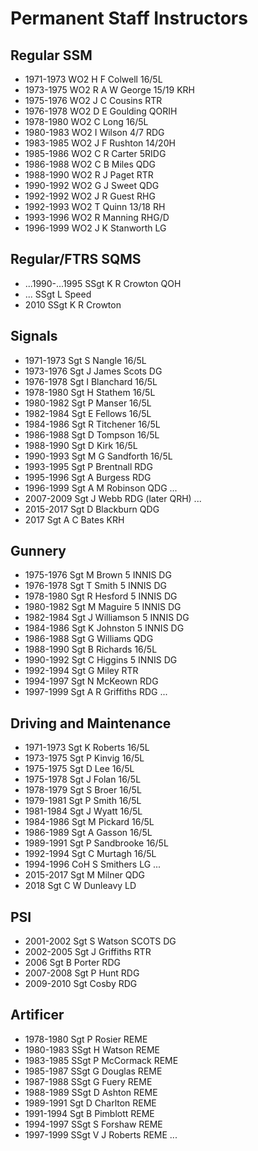 # Permanent Staff Instructors

## Regular SSM

* 1971-1973 WO2 H F Colwell 16/5L
* 1973-1975 WO2 R A W George 15/19 KRH
* 1975-1976 WO2 J C Cousins RTR
* 1976-1978 WO2 D E Goulding QORIH
* 1978-1980 WO2 C Long 16/5L
* 1980-1983 WO2 I Wilson 4/7 RDG
* 1983-1985 WO2 J F Rushton 14/20H
* 1985-1986 WO2 C R Carter 5RIDG
* 1986-1988 WO2 C B Miles QDG
* 1988-1990 WO2 R J Paget RTR
* 1990-1992 WO2 G J Sweet QDG
* 1992-1992 WO2 J R Guest RHG
* 1992-1993 WO2 T Quinn 13/18 RH
* 1993-1996 WO2 R Manning RHG/D
* 1996-1999 WO2 J K Stanworth LG

## Regular/FTRS SQMS

* ...1990-...1995 SSgt K R Crowton QOH
* ... SSgt L Speed
* 2010 SSgt K R Crowton

## Signals

* 1971-1973 Sgt S Nangle 16/5L
* 1973-1976 Sgt J James Scots DG
* 1976-1978 Sgt I Blanchard 16/5L
* 1978-1980 Sgt H Stathem 16/5L
* 1980-1982 Sgt P Manser 16/5L
* 1982-1984 Sgt E Fellows 16/5L
* 1984-1986 Sgt R Titchener 16/5L
* 1986-1988 Sgt D Tompson 16/5L
* 1988-1990 Sgt D Kirk 16/5L
* 1990-1993 Sgt M G Sandforth 16/5L
* 1993-1995 Sgt P Brentnall RDG
* 1995-1996 Sgt A Burgess RDG
* 1996-1999 Sgt A M Robinson QDG
...
* 2007-2009 Sgt J Webb RDG (later QRH)
...
* 2015-2017 Sgt D Blackburn QDG
* 2017 Sgt A C Bates KRH

## Gunnery

* 1975-1976 Sgt M Brown 5 INNIS DG
* 1976-1978 Sgt T Smith 5 INNIS DG
* 1978-1980 Sgt R Hesford 5 INNIS DG
* 1980-1982 Sgt M Maguire 5 INNIS DG
* 1982-1984 Sgt J Williamson 5 INNIS DG
* 1984-1986 Sgt K Johnston 5 INNIS DG
* 1986-1988 Sgt G Williams QDG
* 1988-1990 Sgt B Richards 16/5L
* 1990-1992 Sgt C Higgins 5 INNIS DG
* 1992-1994 Sgt G Miley RTR
* 1994-1997 Sgt N McKeown RDG
* 1997-1999 Sgt A R Griffiths RDG
...

## Driving and Maintenance

* 1971-1973 Sgt K Roberts 16/5L
* 1973-1975 Sgt P Kinvig 16/5L
* 1975-1975 Sgt D Lee 16/5L
* 1975-1978 Sgt J Folan 16/5L
* 1978-1979 Sgt S Broer 16/5L
* 1979-1981 Sgt P Smith 16/5L
* 1981-1984 Sgt J Wyatt 16/5L
* 1984-1986 Sgt M Pickard 16/5L
* 1986-1989 Sgt A Gasson 16/5L
* 1989-1991 Sgt P Sandbrooke 16/5L
* 1992-1994 Sgt C Murtagh 16/5L
* 1994-1996 CoH S Smithers LG
...
* 2015-2017 Sgt M Milner QDG
* 2018 Sgt C W Dunleavy LD

## PSI

* 2001-2002 Sgt S Watson SCOTS DG
* 2002-2005 Sgt J Griffiths RTR
* 2006 Sgt B Porter RDG
* 2007-2008 Sgt P Hunt RDG
* 2009-2010 Sgt Cosby RDG

## Artificer

* 1978-1980 Sgt P Rosier REME
* 1980-1983 SSgt H Watson REME
* 1983-1985 SSgt P McCormack REME
* 1985-1987 SSgt G Douglas REME
* 1987-1988 SSgt G Fuery REME
* 1988-1989 SSgt D Ashton REME
* 1989-1991 Sgt D Charlton REME
* 1991-1994 Sgt B Pimblott REME
* 1994-1997 SSgt S Forshaw REME
* 1997-1999 SSgt V J Roberts REME
...
